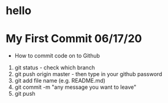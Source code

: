 # hello
# My First Commit 06/17/20

* How to commit code on to Github
1. git status - check which branch
2. git push origin master - then type in your github password
3. git add file name (e.g. README.md)
4. git commit -m "any message you want to leave"
5. git push
